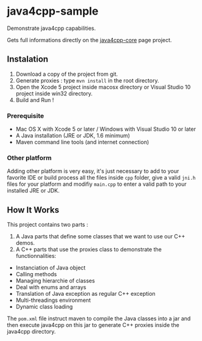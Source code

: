 java4cpp-sample
===============

Demonstrate java4cpp capabilities.

Gets full informations directly on the [java4cpp-core](https://github.com/loicoudot/java4cpp-core/wiki) page project.

## Instalation ##

1. Download a copy of the project from git.
1. Generate proxies : type `mvn install` in the root directory.
1. Open the Xcode 5 project inside macosx directory or Visual Studio 10 project inside win32 directory.
1. Build and Run !

### Prerequisite ###

 - Mac OS X with Xcode 5 or later / Windows with Visual Studio 10 or later
 - A Java installation (JRE or JDK, 1.6 minimum)
 - Maven command line tools (and internet connection)

### Other platform ###

Adding other platform is very easy, it's just necessary to add to your favorite IDE or build process all the files inside `cpp` folder, give a valid `jni.h` files for your platform and modifiy `main.cpp` to enter a valid path to your installed JRE or JDK.

## How It Works ##

This project contains two parts :

1. A Java parts that define some classes that we want to use our C++ demos.
1. A C++ parts that use the proxies class to demonstrate the functionnalities: 

 - Instanciation of Java object
 - Calling methods
 - Managing hierarchie of classes
 - Deal with enums and arrays
 - Translation of Java exception as regular C++ exception
 - Multi-threadings environment
 - Dynamic class loading
 
The `pom.xml` file instruct maven to compile the Java classes into a jar and then execute 
 java4cpp on this jar to generate C++ proxies inside the java4cpp directory.
 
 
